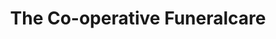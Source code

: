 ---
title: "The Co-operative Funeralcare"
url: /bury/the-co-operative-funeralcare/
shop: funeral directors
---
